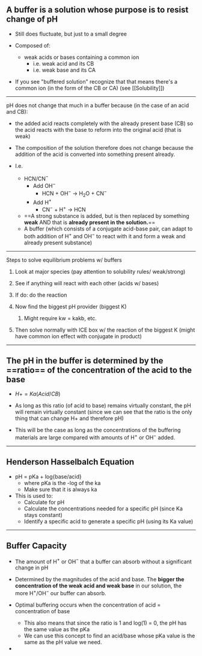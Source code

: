 ## A buffer is a solution whose purpose is to resist change of pH
- Still does fluctuate, but just to a small degree
- Composed of:
	- weak acids or bases containing a common ion
		- i.e. weak acid and its CB
		- i.e. weak base and its CA

- If you see "buffered solution" recognize that that means there's a common ion (in the form of the CB or CA) (see [[Solubility]])

---
pH does not change that much in a buffer because (in the case of an acid and CB):
- the added acid reacts completely with the already present base (CB) so the acid reacts with the base to reform into the original acid (that is weak)
- The composition of the solution therefore does not change because the addition of the acid is converted into something present already.

- I.e.
	- HCN/CN$^-$ 
		- Add OH$^-$ 
			- HCN + OH$^-$ -> H$_2$O + CN$^-$ 
		- Add H$^+$
			- CN$^-$ + H$^+$ -> HCN
	- ==A strong substance is added, but is then replaced by something **weak** AND that is **already present in the solution.**==
	- A buffer (which consists of a conjugate acid-base pair, can adapt to both addition of H$^+$ and OH$^-$ to react with it and form a weak and already present substance)

---
Steps to solve equilibrium problems w/ buffers
1. Look at major species (pay attention to solubility rules/ weak/strong)

2. See if anything will react with each other (acids w/ bases)

3. If do: do the reaction

4. Now find the biggest pH provider (biggest K)
	1. Might require kw = kakb, etc.
5. Then solve normally with ICE box w/ the reaction of the biggest K (might have common ion effect with conjugate in product)

---
## The pH in the buffer is determined by the ==ratio== of the concentration of the acid to the base

- ${H+} = Ka(Acid/CB)$ 

- As long as this ratio (of acid to base) remains virtually constant, the pH will remain virtually constant (since we can see that the ratio is the only thing that can change H+ and therefore pH)

- This will be the case as long as the concentrations of the buffering materials are large compared with amounts of H$^+$ or OH$^-$ added.

---
## Henderson Hasselbalch Equation
- pH = pKa + log{base/acid}
	- where pKa is the -log of the ka
	- Make sure that it is always ka
- This is used to:
	- Calculate for pH 
	- Calculate the concentrations needed for a specific pH (since Ka stays constant)
	- Identify a specific acid to generate a specific pH (using its Ka value)

---
## Buffer Capacity
- The amount of H$^+$ or OH$^-$ that a buffer can absorb without a significant change in pH
- Determined by the magnitudes of the acid and base. The **bigger the concentration of the weak acid and weak base** in our solution, the more H$^+$/OH$^-$ our buffer can absorb.

- Optimal buffering occurs when the concentration of acid = concentration of base
	- This also means that since the ratio is 1 and log(1) = 0, the pH has the same value as the pKa
	- We can use this concept to find an acid/base whose pKa value is the same as the pH value we need.
- 